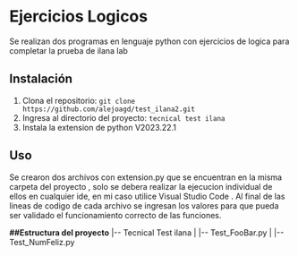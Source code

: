 # Ejercicios Logicos

Se realizan dos programas en lenguaje python con ejercicios de logica para completar la prueba de ilana lab

## Instalación

1. Clona el repositorio: `git clone https://github.com/alejoagd/test_ilana2.git`
2. Ingresa al directorio del proyecto: `tecnical test ilana`
3. Instala la extension de python V2023.22.1

## Uso

Se crearon dos archivos con extension.py que se encuentran en la misma carpeta del proyecto , solo se debera realizar la ejecucion individual de ellos
en cualquier ide, en mi caso utilice Visual Studio Code . Al final de las lineas de codigo de cada archivo se ingresan los valores para que pueda ser 
validado el funcionamiento correcto de las funciones.

**##Estructura del proyecto**
|-- Tecnical Test ilana
|   |-- Test_FooBar.py
|   |-- Test_NumFeliz.py

